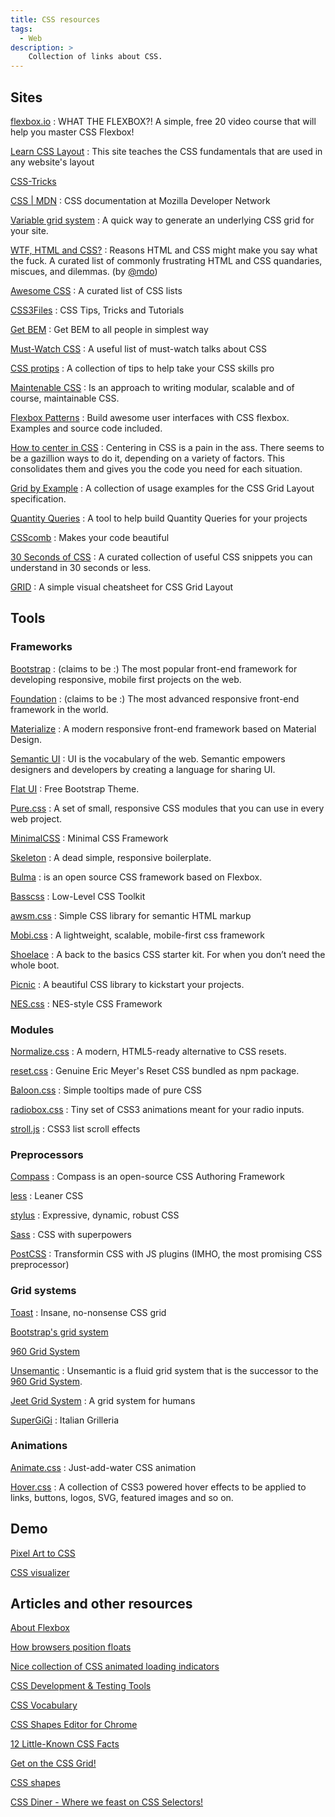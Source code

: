 ```yaml
---
title: CSS resources
tags:
  - Web
description: >
    Collection of links about CSS.
---
```


## Sites

[flexbox.io](http://flexbox.io)
: WHAT THE FLEXBOX?! A simple, free 20 video course that will help you master CSS Flexbox!

[Learn CSS Layout](http://learnlayout.com/)
: This site teaches the CSS fundamentals that are used in any website's layout

[CSS-Tricks](http://css-tricks.com/)

[CSS | MDN](https://developer.mozilla.org/en-US/docs/Web/CSS)
: CSS documentation at Mozilla Developer Network

[Variable grid system](http://grids.heroku.com/)
: A quick way to generate an underlying CSS grid for your site.

[WTF, HTML and CSS?](http://wtfhtmlcss.com/)
: Reasons HTML and CSS might make you say what the fuck. A curated list of commonly frustrating HTML and CSS quandaries, miscues, and dilemmas. (by [@mdo][1])

[Awesome CSS](https://github.com/sotayamashita/awesome-css)
: A curated list of CSS lists

[CSS3Files](http://css3files.com/)
: CSS Tips, Tricks and Tutorials

[Get BEM](http://getbem.com)
: Get BEM to all people in simplest way

[Must-Watch CSS](https://github.com/AllThingsSmitty/must-watch-css)
: A useful list of must-watch talks about CSS

[CSS protips](https://github.com/AllThingsSmitty/css-protips)
: A collection of tips to help take your CSS skills pro

[Maintenable CSS](http://maintainablecss.com/)
: Is an approach to writing modular, scalable and of course, maintainable CSS.

[Flexbox Patterns](http://www.flexboxpatterns.com/)
: Build awesome user interfaces with CSS flexbox. Examples and source code included.

[How to center in CSS](http://howtocenterincss.com/)
: Centering in CSS is a pain in the ass. There seems to be a gazillion ways to do it, depending on a variety of factors. This consolidates them and gives you the code you need for each situation.

[Grid by Example](http://gridbyexample.com/)
: A collection of usage examples for the CSS Grid Layout specification.

[Quantity Queries](http://quantityqueries.com/)
: A tool to help build Quantity Queries for your projects

[CSScomb](http://csscomb.com/)
: Makes your code beautiful

[30 Seconds of CSS](https://30-seconds.github.io/30-seconds-of-css/)
: A curated collection of useful CSS snippets you can understand in 30 seconds or less.

[GRID](http://grid.malven.co/)
: A simple visual cheatsheet for CSS Grid Layout

## Tools

### Frameworks

[Bootstrap](http://getbootstrap.com/)
: (claims to be :) The most popular front-end framework for developing responsive, mobile first projects on the web.

[Foundation](http://foundation.zurb.com/)
: (claims to be :) The most advanced responsive front-end framework in the world.

[Materialize](http://materializecss.com/)
: A modern responsive front-end framework based on Material Design.

[Semantic UI](http://semantic-ui.com/)
: UI is the vocabulary of the web. Semantic empowers designers and developers by creating a language for sharing UI.

[Flat UI](http://designmodo.com/flat-free/)
: Free Bootstrap Theme.

[Pure.css](http://purecss.io/)
: A set of small, responsive CSS modules that you can use in every web project.

[MinimalCSS](http://minimalcss.com/)
: Minimal CSS Framework

[Skeleton](http://getskeleton.com/)
: A dead simple, responsive boilerplate.

[Bulma](https://bulma.io/)
: is an open source CSS framework based on Flexbox.

[Basscss](http://www.basscss.com/)
: Low-Level CSS Toolkit

[awsm.css](https://igoradamenko.github.io/awsm.css/)
: Simple CSS library for semantic HTML markup

[Mobi.css](http://getmobicss.com/)
: A lightweight, scalable, mobile-first css framework

[Shoelace](https://shoelace.style/)
: A back to the basics CSS starter kit. For when you don’t need the whole boot.

[Picnic](https://picnicss.com/)
: A beautiful CSS library to kickstart your projects.

[NES.css](https://bcrikko.github.io/NES.css/)
: NES-style CSS Framework

### Modules

[Normalize.css](https://necolas.github.io/normalize.css/)
: A modern, HTML5-ready alternative to CSS resets.

[reset.css](https://www.npmjs.com/package/reset.css)
: Genuine Eric Meyer's Reset CSS bundled as npm package.

[Baloon.css](http://kazzkiq.github.io/balloon.css/)
: Simple tooltips made of pure CSS

[radiobox.css](https://720kb.github.io/radiobox.css/)
: Tiny set of CSS3 animations meant for your radio inputs.

[stroll.js](http://lab.hakim.se/scroll-effects/)
: CSS3 list scroll effects

### Preprocessors

[Compass](http://compass-style.org/)
: Compass is an open-source CSS Authoring Framework

[less](http://lesscss.org/)
: Leaner CSS

[stylus](http://learnboost.github.io/stylus/)
: Expressive, dynamic, robust CSS

[Sass](http://sass-lang.com/)
: CSS with superpowers

[PostCSS](https://github.com/postcss/postcss)
: Transformin CSS with JS plugins (IMHO, the most promising CSS preprocessor)

### Grid systems

[Toast](https://daneden.github.io/Toast/)
: Insane, no-nonsense CSS grid

[Bootstrap's grid system](http://getbootstrap.com/css/#grid)

[960 Grid System][2]

[Unsemantic](http://unsemantic.com/)
: Unsemantic is a fluid grid system that is the successor to the [960 Grid System][2].

[Jeet Grid System](http://jeet.gs/)
: A grid system for humans

[SuperGiGi](http://objectway.github.io/super-gigi/index.html)
: Italian Grilleria

### Animations

[Animate.css](https://daneden.github.io/animate.css/)
: Just-add-water CSS animation

[Hover.css](http://ianlunn.github.io/Hover/)
: A collection of CSS3 powered hover effects to be applied to links, buttons, logos, SVG, featured images and so on.

## Demo

[Pixel Art to CSS](https://www.pixelartcss.com/)

[CSS visualizer](http://likethemammal.github.io/css-visualizer/)

## Articles and other resources

[About Flexbox](https://speakerdeck.com/makhbeth/about-flexbox-you-cant-float-anymore)

[How browsers position floats](https://meowni.ca/posts/float-layout/)

[Nice collection of CSS animated loading indicators](http://tobiasahlin.com/spinkit/)

[CSS Development & Testing Tools](https://tech.bellycard.com/blog/css-development-testing-tools/)

[CSS Vocabulary](http://pumpula.net/p/apps/css-vocabulary/)

[CSS Shapes Editor for Chrome](http://razvancaliman.com/writing/css-shapes-editor-chrome/)

[12 Little-Known CSS Facts](http://www.sitepoint.com/12-little-known-css-facts/)

[Get on the CSS Grid!](http://updates.html5rocks.com/2014/03/Get-on-the-CSS-Grid)

[CSS shapes](http://alistapart.com/article/css-shapes-101)

[CSS Diner - Where we feast on CSS Selectors!](http://flukeout.github.io/)

  [1]: https://twitter.com/mdo
  [2]: http://960.gs/

